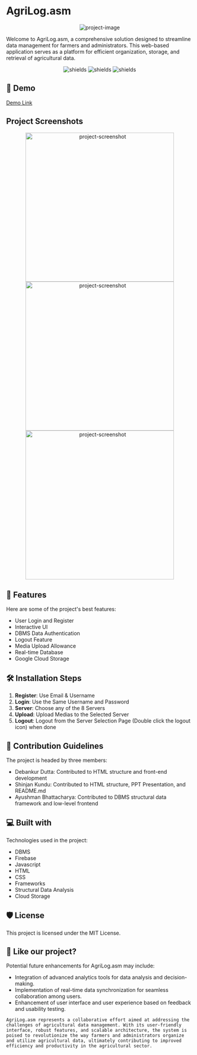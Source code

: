 # AgriLog.asm

<p align="center">
  <img src="https://firebasestorage.googleapis.com/v0/b/farmercrop-27a47.appspot.com/o/OfficialFiles%2Fintermiediate%20logo.png?alt=media&token=00f723d2-c0e1-4ef2-855f-d2e91f5153bc" alt="project-image">
</p>

Welcome to AgriLog.asm, a comprehensive solution designed to streamline data management for farmers and administrators. This web-based application serves as a platform for efficient organization, storage, and retrieval of agricultural data.

<p align="center">
  <img src="https://img.shields.io/badge/built_with-VS_Code-blue" alt="shields"> <img src="https://img.shields.io/badge/hosted%20in%20GitHub-8A2BE2" alt="shields"> <img src="https://img.shields.io/badge/with-Firebase_Database-ff9000" alt="shields">
</p>

## 🚀 Demo

[Demo Link](https://circuit-overtime.github.io/IITRPR/userData.html)

## Project Screenshots

<p align="center">
  <img src="https://firebasestorage.googleapis.com/v0/b/farmercrop-27a47.appspot.com/o/OfficialFiles%2FSS1.png?alt=media&token=66e4c5c9-d85b-4982-a33e-caf8c6ebf4e1" alt="project-screenshot" width="400"> <img src="https://firebasestorage.googleapis.com/v0/b/farmercrop-27a47.appspot.com/o/OfficialFiles%2FSS2.png?alt=media&token=70cef87c-01cb-44a3-81ca-71903352d889" alt="project-screenshot" width="400"> <img src="https://firebasestorage.googleapis.com/v0/b/farmercrop-27a47.appspot.com/o/OfficialFiles%2FSS3.png?alt=media&token=b0b4befa-2572-4264-9f87-8c5e3b6b5428" alt="project-screenshot" width="400">
</p>

## 🧐 Features

Here are some of the project's best features:

- User Login and Register
- Interactive UI
- DBMS Data Authentication
- Logout Feature
- Media Upload Allowance
- Real-time Database
- Google Cloud Storage

## 🛠️ Installation Steps

1. **Register**: Use Email & Username
2. **Login**: Use the Same Username and Password
3. **Server**: Choose any of the 8 Servers
4. **Upload**: Upload Medias to the Selected Server
5. **Logout**: Logout from the Server Selection Page (Double click the logout icon) when done

## 🍰 Contribution Guidelines

The project is headed by three members:
- Debankur Dutta: Contributed to HTML structure and front-end development
- Shinjan Kundu: Contributed to HTML structure, PPT Presentation, and README.md
- Ayushman Bhattacharya: Contributed to DBMS structural data framework and low-level frontend

## 💻 Built with

Technologies used in the project:
- DBMS
- Firebase
- Javascript
- HTML
- CSS
- Frameworks
- Structural Data Analysis
- Cloud Storage

## 🛡️ License

This project is licensed under the MIT License.

## 💖 Like our project?

Potential future enhancements for AgriLog.asm may include:
- Integration of advanced analytics tools for data analysis and decision-making.
- Implementation of real-time data synchronization for seamless collaboration among users.
- Enhancement of user interface and user experience based on feedback and usability testing.

```
AgriLog.asm represents a collaborative effort aimed at addressing the challenges of agricultural data management. With its user-friendly interface, robust features, and scalable architecture, the system is poised to revolutionize the way farmers and administrators organize and utilize agricultural data, ultimately contributing to improved efficiency and productivity in the agricultural sector.
```
